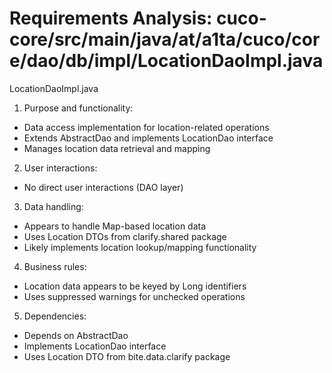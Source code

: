 # Requirements Analysis: cuco-core/src/main/java/at/a1ta/cuco/core/dao/db/impl/LocationDaoImpl.java

LocationDaoImpl.java
1. Purpose and functionality:
- Data access implementation for location-related operations
- Extends AbstractDao and implements LocationDao interface
- Manages location data retrieval and mapping

2. User interactions:
- No direct user interactions (DAO layer)

3. Data handling:
- Appears to handle Map-based location data
- Uses Location DTOs from clarify.shared package
- Likely implements location lookup/mapping functionality

4. Business rules:
- Location data appears to be keyed by Long identifiers
- Uses suppressed warnings for unchecked operations

5. Dependencies:
- Depends on AbstractDao
- Implements LocationDao interface
- Uses Location DTO from bite.data.clarify package